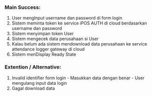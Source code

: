 ### Main Success:

1. User mengInput username dan password di form login
2. Sistem meminta token ke service iPOS AUTH di cloud berdasarkan username dan password
3. Sistem menyimpan token User
4. Sistem mengecek data perusahaan si User
5. Kalau belum ada sistem mendownload data perusahaan ke service attendance logger gateway di cloud
6. Sistem menDisplay Ready State

### Extention / Alternative:
1. Invalid identifier form login - Masukkan data dengan benar
                                 - User mengulang input data login
2. Gagal download data

